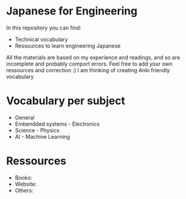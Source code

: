 # Japanese for Engineering
In this repository you can find:
* Technical vocabulary
* Ressources to learn engineering Japanese

All the materials are based on my experience and readings, and so are incomplete and probably comport errors. Feel free to add your own ressources and correction :) I am thinking of creating Anki friendly vocabulary 

# Vocabulary per subject
* General
* Embendded systems - Electronics
* Science - Physics
* AI - Machine Learning

# Ressources
* Books:
* Website:
* Others:
